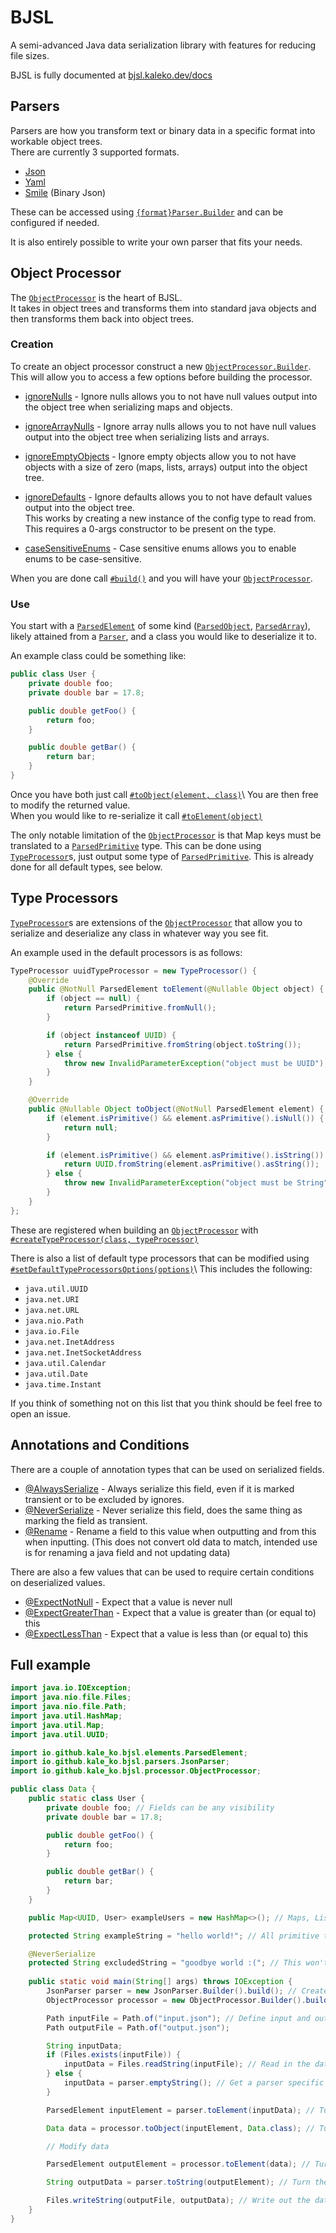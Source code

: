 # BJSL

A semi-advanced Java data serialization library with features for reducing file sizes.

BJSL is fully documented at [bjsl.kaleko.dev/docs](https://bjsl.kaleko.dev/docs/)

## Parsers

Parsers are how you transform text or binary data in a specific format into workable object trees.\
There are currently 3 supported formats.

- [Json](https://bjsl.kaleko.dev/docs/io/github/kale_ko/bjsl/parsers/JsonParser.Builder.html)
- [Yaml](https://bjsl.kaleko.dev/docs/io/github/kale_ko/bjsl/parsers/YamlParser.Builder.html)
- [Smile](https://bjsl.kaleko.dev/docs/io/github/kale_ko/bjsl/parsers/SmileParser.Builder.html) (Binary Json)

These can be accessed using [`{format}Parser.Builder`](https://bjsl.kaleko.dev/docs/io/github/kale_ko/bjsl/parsers/package-summary.html) and can be configured if needed.

It is also entirely possible to write your own parser that fits your needs.

## Object Processor

The [`ObjectProcessor`](https://bjsl.kaleko.dev/docs/io/github/kale_ko/bjsl/processor/ObjectProcessor.html) is the heart of BJSL.\
It takes in object trees and transforms them into standard java objects and then transforms them back into object trees.

### Creation

To create an object processor construct a new [`ObjectProcessor.Builder`](https://bjsl.kaleko.dev/docs/io/github/kale_ko/bjsl/processor/ObjectProcessor.Builder.html). This will allow you to access a few options before building the processor.

- [ignoreNulls](https://bjsl.kaleko.dev/docs/io/github/kale_ko/bjsl/processor/ObjectProcessor.Builder.html#setIgnoreNulls(boolean)) -
Ignore nulls allows you to not have null values output into the object tree when serializing maps and objects.

- [ignoreArrayNulls](https://bjsl.kaleko.dev/docs/io/github/kale_ko/bjsl/processor/ObjectProcessor.Builder.html#setIgnoreArrayNulls(boolean)) -
Ignore array nulls allows you to not have null values output into the object tree when serializing lists and arrays.

- [ignoreEmptyObjects](https://bjsl.kaleko.dev/docs/io/github/kale_ko/bjsl/processor/ObjectProcessor.Builder.html#setIgnoreEmptyObjects(boolean)) -
Ignore empty objects allow you to not have objects with a size of zero (maps, lists, arrays) output into the object tree.

- [ignoreDefaults](https://bjsl.kaleko.dev/docs/io/github/kale_ko/bjsl/processor/ObjectProcessor.Builder.html#setIgnoreDefaults(boolean)) -
Ignore defaults allows you to not have default values output into the object tree.\
This works by creating a new instance of the config type to read from. This requires a 0-args constructor to be present on the type.

- [caseSensitiveEnums](https://bjsl.kaleko.dev/docs/io/github/kale_ko/bjsl/processor/ObjectProcessor.Builder.html#setCaseSensitiveEnums(boolean)) -
Case sensitive enums allows you to enable enums to be case-sensitive.

When you are done call [`#build()`](https://bjsl.kaleko.dev/docs/io/github/kale_ko/bjsl/processor/ObjectProcessor.Builder.html#build()) and you will have your [`ObjectProcessor`](https://bjsl.kaleko.dev/docs/io/github/kale_ko/bjsl/processor/ObjectProcessor.html).

### Use

You start with a [`ParsedElement`](https://bjsl.kaleko.dev/docs/io/github/kale_ko/bjsl/elements/ParsedElement.html) of some kind ([`ParsedObject`](https://bjsl.kaleko.dev/docs/io/github/kale_ko/bjsl/elements/ParsedObject.html), [`ParsedArray`](https://bjsl.kaleko.dev/docs/io/github/kale_ko/bjsl/elements/ParsedArray.html)), likely attained from a [`Parser`](#parsers), and a class you would like to deserialize it to.

An example class could be something like:
```java
public class User {
    private double foo;
    private double bar = 17.8;

    public double getFoo() {
        return foo;
    }

    public double getBar() {
        return bar;
    }
}
```

Once you have both just call [`#toObject(element, class)`](https://bjsl.kaleko.dev/docs/io/github/kale_ko/bjsl/processor/ObjectProcessor.html#toObject(io.github.kale_ko.bjsl.elements.ParsedElement,java.lang.Class))\
You are then free to modify the returned value.\
When you would like to re-serialize it call [`#toElement(object)`](https://bjsl.kaleko.dev/docs/io/github/kale_ko/bjsl/processor/ObjectProcessor.html#toElement(java.lang.Object))

The only notable limitation of the [`ObjectProcessor`](https://bjsl.kaleko.dev/docs/io/github/kale_ko/bjsl/processor/ObjectProcessor.html) is that Map keys must be translated to a [`ParsedPrimitive`](https://bjsl.kaleko.dev/docs/io/github/kale_ko/bjsl/elements/ParsedPrimitive.html) type. This can be done using [`TypeProcessor`](#type-processors)s, just output some type of [`ParsedPrimitive`](https://bjsl.kaleko.dev/docs/io/github/kale_ko/bjsl/elements/ParsedPrimitive.html). This is already done for all default types, see below.

## Type Processors

[`TypeProcessor`](https://bjsl.kaleko.dev/docs/io/github/kale_ko/bjsl/processor/TypeProcessor.html)s are extensions of the [`ObjectProcessor`](https://bjsl.kaleko.dev/docs/io/github/kale_ko/bjsl/processor/ObjectProcessor.html) that allow you to serialize and deserialize any class in whatever way you see fit.

An example used in the default processors is as follows:
```java
TypeProcessor uuidTypeProcessor = new TypeProcessor() {
    @Override
    public @NotNull ParsedElement toElement(@Nullable Object object) {
        if (object == null) {
            return ParsedPrimitive.fromNull();
        }

        if (object instanceof UUID) {
            return ParsedPrimitive.fromString(object.toString());
        } else {
            throw new InvalidParameterException("object must be UUID");
        }
    }

    @Override
    public @Nullable Object toObject(@NotNull ParsedElement element) {
        if (element.isPrimitive() && element.asPrimitive().isNull()) {
            return null;
        }

        if (element.isPrimitive() && element.asPrimitive().isString()) {
            return UUID.fromString(element.asPrimitive().asString());
        } else {
            throw new InvalidParameterException("object must be String");
        }
    }
};
```

These are registered when building an [`ObjectProcessor`](https://bjsl.kaleko.dev/docs/io/github/kale_ko/bjsl/processor/ObjectProcessor.html) with [`#createTypeProcessor(class, typeProcessor)`](https://bjsl.kaleko.dev/docs/io/github/kale_ko/bjsl/processor/ObjectProcessor.Builder.html#createTypeProcessor(java.lang.Class,io.github.kale_ko.bjsl.processor.TypeProcessor))

There is also a list of default type processors that can be modified using [`#setDefaultTypeProcessorsOptions(options)`](https://bjsl.kaleko.dev/docs/io/github/kale_ko/bjsl/processor/ObjectProcessor.Builder.html#setDefaultTypeProcessorsOptions(io.github.kale_ko.bjsl.processor.DefaultTypeProcessors.Options))\
This includes the following:
- `java.util.UUID`
- `java.net.URI`
- `java.net.URL`
- `java.nio.Path`
- `java.io.File`
- `java.net.InetAddress`
- `java.net.InetSocketAddress`
- `java.util.Calendar`
- `java.util.Date`
- `java.time.Instant`

If you think of something not on this list that you think should be feel free to open an issue.

## Annotations and Conditions

There are a couple of annotation types that can be used on serialized fields.

- [@AlwaysSerialize](https://bjsl.kaleko.dev/docs/io/github/kale_ko/bjsl/processor/annotations/AlwaysSerialize.html) - Always serialize this field, even if it is marked transient or to be excluded by ignores.
- [@NeverSerialize](https://bjsl.kaleko.dev/docs/io/github/kale_ko/bjsl/processor/annotations/NeverSerialize.html) - Never serialize this field, does the same thing as marking the field as transient.
- [@Rename](https://bjsl.kaleko.dev/docs/io/github/kale_ko/bjsl/processor/annotations/Rename.html) - Rename a field to this value when outputting and from this when inputting. (This does not convert old data to match, intended use is for renaming a java field and not updating data)

There are also a few values that can be used to require certain conditions on deserialized values.

- [@ExpectNotNull](https://bjsl.kaleko.dev/docs/io/github/kale_ko/bjsl/processor/conditions/ExpectNotNull.html) - Expect that a value is never null
- [@ExpectGreaterThan](https://bjsl.kaleko.dev/docs/io/github/kale_ko/bjsl/processor/conditions/ExpectGreaterThan.html) - Expect that a value is greater than (or equal to) this
- [@ExpectLessThan](https://bjsl.kaleko.dev/docs/io/github/kale_ko/bjsl/processor/conditions/ExpectLessThan.html) - Expect that a value is less than (or equal to) this

## Full example

```java
import java.io.IOException;
import java.nio.file.Files;
import java.nio.file.Path;
import java.util.HashMap;
import java.util.Map;
import java.util.UUID;

import io.github.kale_ko.bjsl.elements.ParsedElement;
import io.github.kale_ko.bjsl.parsers.JsonParser;
import io.github.kale_ko.bjsl.processor.ObjectProcessor;

public class Data {
    public static class User {
        private double foo; // Fields can be any visibility
        private double bar = 17.8;

        public double getFoo() {
            return foo;
        }

        public double getBar() {
            return bar;
        }
    }

    public Map<UUID, User> exampleUsers = new HashMap<>(); // Maps, Lists, and other Collections are supported

    protected String exampleString = "hello world!"; // All primitive types including arrays are supported

    @NeverSerialize
    protected String excludedString = "goodbye world :("; // This won't get included in the output because it is marked to never serialize
    
    public static void main(String[] args) throws IOException {
        JsonParser parser = new JsonParser.Builder().build(); // Create the parser with default options
        ObjectProcessor processor = new ObjectProcessor.Builder().build(); // Create the processor with default options

        Path inputFile = Path.of("input.json"); // Define input and output files
        Path outputFile = Path.of("output.json");

        String inputData;
        if (Files.exists(inputFile)) {
            inputData = Files.readString(inputFile); // Read in the data
        } else {
            inputData = parser.emptyString(); // Get a parser specific empty data string (e.g. {} for json)
        }

        ParsedElement inputElement = parser.toElement(inputData); // Turn the data into an element tree

        Data data = processor.toObject(inputElement, Data.class); // Turn the element tree into a Data object

        // Modify data

        ParsedElement outputElement = processor.toElement(data); // Turn the Data object into an element tree

        String outputData = parser.toString(outputElement); // Turn the element tree into a string

        Files.writeString(outputFile, outputData); // Write out the data
    }
}
```